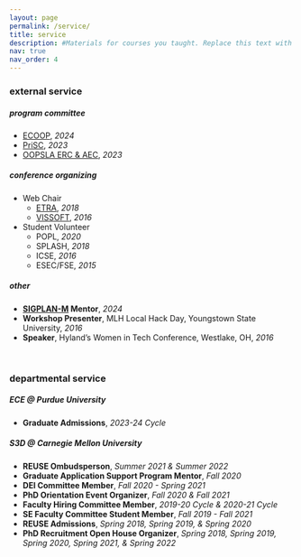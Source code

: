 ```yaml
---
layout: page
permalink: /service/
title: service
description: #Materials for courses you taught. Replace this text with your description.
nav: true
nav_order: 4
---
```


### external service

##### program committee
* [ECOOP](https://2024.ecoop.org/committee/ecoop-2024-papers-program-committee), *2024*
* [PriSC](https://popl23.sigplan.org/committee/prisc-2023-papers-program-committee), *2023*
* [OOPSLA ERC & AEC](https://2023.splashcon.org/committee/splash-2023-oopsla-external-review---artifact-evaluation-committee), *2023*

##### conference organizing
* Web Chair
  * [ETRA](https://etra.acm.org/2018/organizers.html), *2018*
  * [VISSOFT](https://vissoft16.ysu.edu/committee.html), *2016*
* Student Volunteer
  * POPL, *2020*
  * SPLASH, *2018*
  * ICSE, *2016*
  * ESEC/FSE, *2015*

<!--##### professional membership
* ACM
* SIGSOFT 
-->

##### other
* **[SIGPLAN-M](https://sigplan.org/LongTermMentoring/) Mentor**, *2024*
* **Workshop Presenter**, MLH Local Hack Day, Youngstown State University, *2016*
* **Speaker**, Hyland’s Women in Tech Conference, Westlake, OH, *2016*

<br>

### departmental service

##### ECE @ Purdue University
* **Graduate Admissions**, *2023-24 Cycle*

##### S3D @ Carnegie Mellon University
* **REUSE Ombudsperson**, *Summer 2021 & Summer 2022*
* **Graduate Application Support Program Mentor**, *Fall 2020*
* **DEI Committee Member**, *Fall 2020 - Spring 2021*
* **PhD Orientation Event Organizer**, *Fall 2020 & Fall 2021*
* **Faculty Hiring Committee Member**, *2019-20 Cycle & 2020-21 Cycle*
* **SE Faculty Committee Student Member**, *Fall 2019 - Fall 2021*
* **REUSE Admissions**, *Spring 2018, Spring 2019, & Spring 2020*
* **PhD Recruitment Open House Organizer**, *Spring 2018, Spring 2019, Spring 2020, Spring 2021, & Spring 2022*